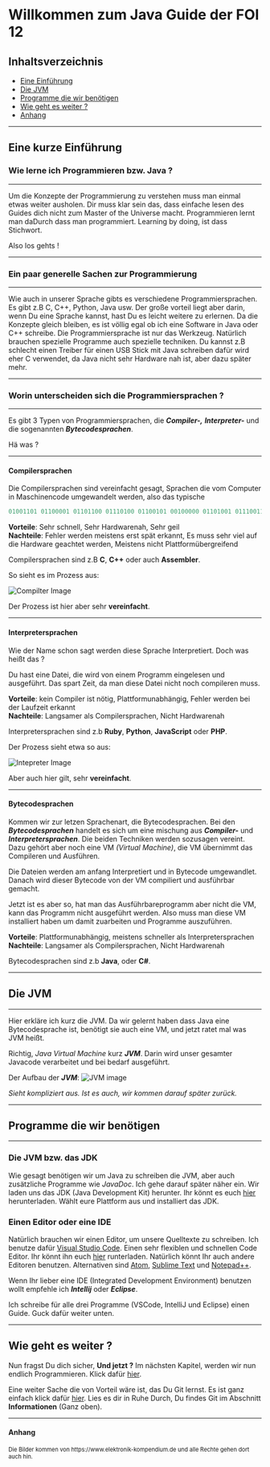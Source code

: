 # Willkommen zum Java Guide der FOI 12

## Inhaltsverzeichnis

- [Eine Einführung](#eine-kurze-einführung)
- [Die JVM](#die-jvm)
- [Programme die wir benötigen](#programme-die-wir-benötigen)
- [Wie geht es weiter ?](#wie-geht-es-weiter--)
- [Anhang](#anhang)
---


## Eine kurze Einführung

### Wie lerne ich Programmieren bzw. Java ?
---
Um die Konzepte der Programmierung zu verstehen muss man einmal etwas weiter ausholen. Dir muss klar sein das, dass einfache lesen des Guides dich nicht zum Master of the Universe macht. Programmieren lernt man daDurch dass man programmiert. Learning by doing, ist dass Stichwort. 

Also los gehts !

---

### Ein paar generelle Sachen zur Programmierung
---
Wie auch in unserer Sprache gibts es verschiedene Programmiersprachen. Es gibt z.B C, C++, Python, Java usw.
Der große vorteil liegt aber darin, wenn Du eine Sprache kannst, hast Du es leicht weitere zu erlernen. Da die Konzepte gleich bleiben, es ist völlig egal ob ich eine Software in Java oder C++ schreibe. Die Programmiersprache ist nur das Werkzeug. Natürlich brauchen spezielle Programme auch spezielle techniken. Du kannst z.B schlecht einen Treiber für einen USB Stick mit Java schreiben dafür wird eher C verwendet, da Java nicht sehr Hardware nah ist, aber dazu später mehr.

---

### Worin unterscheiden sich die Programmiersprachen ?
---
Es gibt 3 Typen von Programmiersprachen, die ***Compiler-,***  ***Interpreter-*** und die sogenannten ***Bytecodesprachen***.

Hä was ?

---

#### Compilersprachen

Die Compilersprachen sind vereinfacht gesagt, Sprachen die vom Computer in Maschinencode umgewandelt werden, also das typische 
```c
01001101 01100001 01101100 01110100 01100101 00100000 01101001 01110011 01110100 00100000 01110011 01100101 01111000 01111001 
```

**Vorteile**: Sehr schnell, Sehr Hardwarenah, Sehr geil  
**Nachteile**: Fehler werden meistens erst spät erkannt, Es muss sehr viel auf die Hardware geachtet werden, Meistens nicht Plattformübergreifend

Compilersprachen sind z.B **C**, **C++** oder auch **Assembler**.

So sieht es im Prozess aus:

![Compilter Image](https://www.elektronik-kompendium.de/sites/com/bilder/17052311.gif)

Der Prozess ist hier aber sehr **vereinfacht**.

---

#### Interpretersprachen
Wie der Name schon sagt werden diese Sprache Interpretiert. Doch was heißt das ?

Du hast eine Datei, die wird von einem Programm eingelesen und ausgeführt. Das spart Zeit, da man diese Datei nicht noch compileren muss. 

**Vorteile**: kein Compiler ist nötig, Plattformunabhängig, Fehler werden bei der Laufzeit erkannt  
**Nachteile**: Langsamer als Compilersprachen, Nicht Hardwarenah

Interpretersprachen sind z.b **Ruby**, **Python**, **JavaScript** oder **PHP**.

Der Prozess sieht etwa so aus:

![Intepreter Image](https://www.elektronik-kompendium.de/sites/com/bilder/17052312.gif)

Aber auch hier gilt, sehr **vereinfacht**.

---
#### Bytecodesprachen

Kommen wir zur letzen Sprachenart, die Bytecodesprachen. Bei den ***Bytecodesprachen*** handelt es sich um eine mischung aus ***Compiler-*** und ***Interpretersprachen***.
Die beiden Techniken werden sozusagen vereint. Dazu gehört aber noch eine VM *(Virtual Machine)*, die VM übernimmt das Compileren und Ausführen.

Die Dateien werden am anfang Interpretiert und in Bytecode umgewandlet. Danach wird dieser Bytecode von der VM compiliert und ausführbar gemacht.

Jetzt ist es aber so, hat man das Ausführbareprogramm aber nicht die VM, kann das Programm nicht ausgeführt werden. Also muss man diese VM installiert haben um damit zuarbeiten und Programme auszuführen.

**Vorteile**: Plattformunabhängig, meistens schneller als Interpretersprachen  
**Nachteile**: Langsamer als Compilersprachen, Nicht Hardwarenah

Bytecodesprachen sind z.b **Java**, oder **C#**.

---

## Die JVM

---

Hier erkläre ich kurz die JVM. Da wir gelernt haben dass Java eine Bytecodesprache ist, benötigt sie auch eine VM, und jetzt ratet mal was JVM heißt.  

Richtig, *Java Virtual Machine* kurz ***JVM***.
Darin wird unser gesamter Javacode verarbeitet und bei bedarf ausgeführt.

Der Aufbau der ***JVM***:
![JVM image](https://upload.wikimedia.org/wikipedia/commons/d/dd/JvmSpec7.png)

*Sieht kompliziert aus. Ist es auch, wir kommen darauf später zurück.*

---

## Programme die wir benötigen

---

### Die JVM bzw. das JDK
Wie gesagt benötigen wir um Java zu schreiben die JVM, aber auch zusätzliche Programme wie *JavaDoc*. Ich gehe darauf später näher ein. Wir laden uns das JDK (Java Development Kit) herunter. Ihr könnt es euch [hier](http://www.oracle.com/technetwork/java/javase/downloads/jdk8-downloads-2133151.html) herunterladen. Wählt eure Plattform aus und installiert das JDK.


### Einen Editor oder eine IDE
Natürlich brauchen wir einen Editor, um unsere Quelltexte zu schreiben. Ich benutze dafür [Visual Studio Code](https://code.visualstudio.com). Einen sehr flexiblen und schnellen Code Editor. Ihr könnt ihn euch [hier](https://code.visualstudio.com/download) runterladen. Natürlich könnt Ihr auch andere Editoren benutzen. Alternativen sind [Atom](https://atom.io), [Sublime Text](https://www.sublimetext.com/) und [Notepad++](https://notepad-plus-plus.org/).

Wenn Ihr lieber eine IDE (Integrated Development Environment) benutzen wollt empfehle ich ***Intellij*** oder ***Eclipse***.

Ich schreibe für alle drei Programme (VSCode, IntelliJ und Eclipse) einen Guide. Guck dafür weiter unten.

---

## Wie geht es weiter ?

Nun fragst Du dich sicher, **Und jetzt ?**
Im nächsten Kapitel, werden wir nun endlich Programmieren. Klick dafür [hier](/docs/1-Unser-Erstes-Programm.md).

Eine weiter Sache die von Vorteil wäre ist, das Du Git lernst. Es ist ganz einfach klick dafür [hier](https://github.com/FOI-12/Getting-Started). Lies es dir in Ruhe Durch, Du findes Git im Abschnitt **Informationen** (Ganz oben).


---

#### Anhang
<p style="font-size:80%;">Die Bilder kommen von https://www.elektronik-kompendium.de und alle Rechte gehen dort auch hin.<p/>